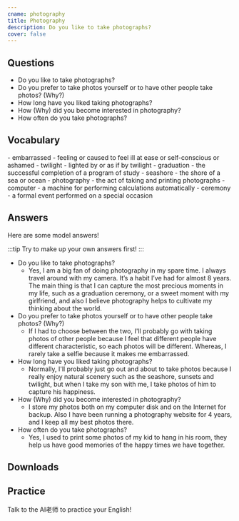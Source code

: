 ```yaml
---
cname: photography
title: Photography
description: Do you like to take photographs?
cover: false
---
```

<banner></banner>

## Questions

- Do you like to take photographs?
- Do you prefer to take photos yourself or to have other people take photos? (Why?)
- How long have you liked taking photographs?
- How (Why) did you become interested in photography?
- How often do you take photographs?

## Vocabulary

<vocab-list>
- embarrassed
  - feeling or caused to feel ill at ease or self-conscious or ashamed
- twilight
  - lighted by or as if by twilight
- graduation
  - the successful completion of a program of study  
- seashore
  - the shore of a sea or ocean  
- photography
  - the act of taking and printing photographs  
- computer
  - a machine for performing calculations automatically  
- ceremony
  - a formal event performed on a special occasion

<!-- blank -->

</vocab-list>

## Answers
Here are some model answers!

:::tip
Try to make up your own answers first!
:::

- Do you like to take photographs?
  - Yes, I am a big fan of doing photography in my spare time. I always travel around with my camera. It’s a habit I’ve had for almost 8 years. The main thing is that I can capture the most precious moments in my life, such as a graduation ceremony, or a sweet moment with my girlfriend, and also I believe photography helps to cultivate my thinking about the world.
- Do you prefer to take photos yourself or to have other people take photos? (Why?)
  - If I had to choose between the two, I&#39;ll probably go with taking photos of other people because I feel that different people have different characteristic, so each photos will be different. Whereas, I rarely take a selfie because it makes me embarrassed.
- How long have you liked taking photographs?
  - Normally, I&#39;ll probably just go out and about to take photos because I really enjoy natural scenery such as the seashore, sunsets and twilight, but when I take my son with me, I take photos of him to capture his happiness.
- How (Why) did you become interested in photography?
  - I store my photos both on my computer disk and on the Internet for backup. Also I have been running a photography website for 4 years, and I keep all my best photos there.
- How often do you take photographs?
  - Yes, I used to print some photos of my kid to hang in his room, they help us have good memories of the happy times we have together.

## Downloads
<downloads></downloads>

## Practice
Talk to the AI老师 to practice your English!
<qrfooter></qrfooter>




